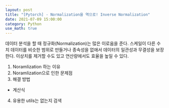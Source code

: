```yaml
---
layout: post
title: "[Pytorch] - Normalization을 역으로! Inverse Normalization"
date: 2021-07-09 15:00:00
category: Python
use_math: true
---
```


데이터 분석을 할 때 정규화(Normalization)는 많은 이로움을 준다. 스케일이 다른 수치 데이터를 비슷한 범위로 만들거나 종속성을 없애서 데이터의 일관성과 무결성을 보장한다.
이상치를 제거할 수도 있고 연산량에서도 효율을 높일 수 있다. 




1. Noramlization 하는 이유
2. Noramlization으로 인한 문제점
3. 해결 방법
 - 계산식
4. 유용한 utils는 없는지 검색